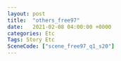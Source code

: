 ```yaml
---
layout: post
title:  "others_free97"
date:   2021-02-08 04:00:00 +0000
categories: Etc
Tags: Story Etc
SceneCode: ["scene_free97_q1_s20"]
---
```

